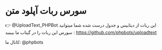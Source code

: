 # سورس ربات آپلود متن 
👉 @UploadText_PHPBot 
این ربات از دیتابیس و جدول درست شده شما میتوانید سورس این ربات را در گیتاب ما ببینید :
https://github.com/phpbots/uploadtext
 
کانال ما:
@phpbots
